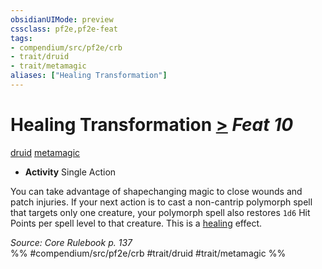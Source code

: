 ```yaml
---
obsidianUIMode: preview
cssclass: pf2e,pf2e-feat
tags:
- compendium/src/pf2e/crb
- trait/druid
- trait/metamagic
aliases: ["Healing Transformation"]
---
```

# Healing Transformation  [>](../../Rules/core-rulebook/chapter-9-playing-the-game.md#Actions "Single Action") *Feat 10*  
[druid](../../Rules/traits/druid.md)  [metamagic](../../Rules/traits/metamagic.md)  

- **Activity** Single Action

You can take advantage of shapechanging magic to close wounds and patch injuries. If your next action is to cast a non-cantrip polymorph spell that targets only one creature, your polymorph spell also restores `1d6` Hit Points per spell level to that creature. This is a [healing](../../Rules/traits/healing.md) effect.

*Source: Core Rulebook p. 137*  
%% #compendium/src/pf2e/crb #trait/druid #trait/metamagic %%